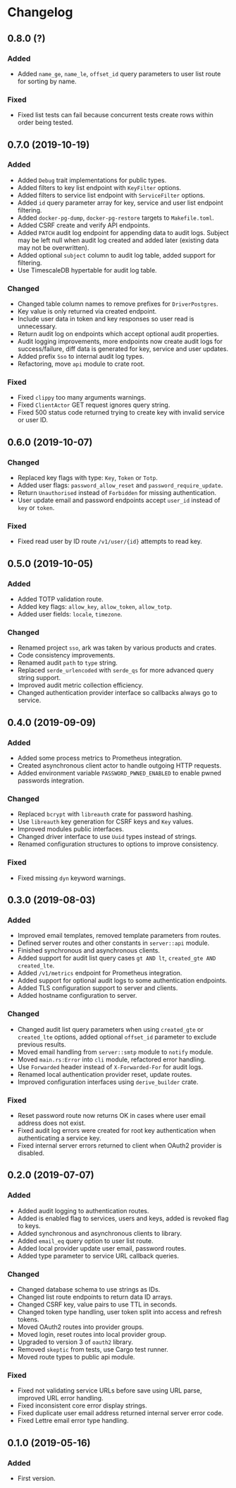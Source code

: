 # Changelog

## 0.8.0 (?)

### Added

- Added `name_ge`, `name_le`, `offset_id` query parameters to user list route for sorting by name.

### Fixed

- Fixed list tests can fail because concurrent tests create rows within order being tested.

## 0.7.0 (2019-10-19)

### Added

- Added `Debug` trait implementations for public types.
- Added filters to key list endpoint with `KeyFilter` options.
- Added filters to service list endpoint with `ServiceFilter` options.
- Added `id` query parameter array for key, service and user list endpoint filtering.
- Added `docker-pg-dump`, `docker-pg-restore` targets to `Makefile.toml`.
- Added CSRF create and verify API endpoints.
- Added `PATCH` audit log endpoint for appending data to audit logs. Subject may be left null when audit log created and added later (existing data may not be overwritten).
- Added optional `subject` column to audit log table, added support for filtering.
- Use TimescaleDB hypertable for audit log table.

### Changed

- Changed table column names to remove prefixes for `DriverPostgres`.
- Key value is only returned via created endpoint.
- Include user data in token and key responses so user read is unnecessary.
- Return audit log on endpoints which accept optional audit properties.
- Audit logging improvements, more endpoints now create audit logs for success/failure, diff data is generated for key, service and user updates.
- Added prefix `Sso` to internal audit log types.
- Refactoring, move `api` module to crate root.

### Fixed

- Fixed `clippy` too many arguments warnings.
- Fixed `ClientActor` GET request ignores query string.
- Fixed 500 status code returned trying to create key with invalid service or user ID.

## 0.6.0 (2019-10-07)

### Changed

- Replaced key flags with type: `Key`, `Token` or `Totp`.
- Added user flags: `password_allow_reset` and `password_require_update`.
- Return `Unauthorised` instead of `Forbidden` for missing authentication.
- User update email and password endpoints accept `user_id` instead of `key` or `token`.

### Fixed

- Fixed read user by ID route `/v1/user/{id}` attempts to read key.

## 0.5.0 (2019-10-05)

### Added

- Added TOTP validation route.
- Added key flags: `allow_key`, `allow_token`, `allow_totp`.
- Added user fields: `locale`, `timezone`.

### Changed

- Renamed project `sso`, ark was taken by various products and crates.
- Code consistency improvements.
- Renamed audit `path` to `type` string.
- Replaced `serde_urlencoded` with `serde_qs` for more advanced query string support.
- Improved audit metric collection efficiency.
- Changed authentication provider interface so callbacks always go to service.

## 0.4.0 (2019-09-09)

### Added

- Added some process metrics to Prometheus integration.
- Created asynchronous client actor to handle outgoing HTTP requests.
- Added environment variable `PASSWORD_PWNED_ENABLED` to enable pwned passwords integration.

### Changed

- Replaced `bcrypt` with `libreauth` crate for password hashing.
- Use `libreauth` key generation for CSRF keys and `Key` values.
- Improved modules public interfaces.
- Changed driver interface to use `Uuid` types instead of strings.
- Renamed configuration structures to options to improve consistency.

### Fixed

- Fixed missing `dyn` keyword warnings.

## 0.3.0 (2019-08-03)

### Added

- Improved email templates, removed template parameters from routes.
- Defined server routes and other constants in `server::api` module.
- Finished synchronous and asynchronous clients.
- Added support for audit list query cases `gt AND lt`, `created_gte AND created_lte`.
- Added `/v1/metrics` endpoint for Prometheus integration.
- Added support for optional audit logs to some authentication endpoints.
- Added TLS configuration support to server and clients.
- Added hostname configuration to server.

### Changed

- Changed audit list query parameters when using `created_gte` or `created_lte` options, added optional `offset_id` parameter to exclude previous results.
- Moved email handling from `server::smtp` module to `notify` module.
- Moved `main.rs:Error` into `cli` module, refactored error handling.
- Use `Forwarded` header instead of `X-Forwarded-For` for audit logs.
- Renamed local authentication provider reset, update routes.
- Improved configuration interfaces using `derive_builder` crate.

### Fixed

- Reset password route now returns OK in cases where user email address does not exist.
- Fixed audit log errors were created for root key authentication when authenticating a service key.
- Fixed internal server errors returned to client when OAuth2 provider is disabled.

## 0.2.0 (2019-07-07)

### Added

- Added audit logging to authentication routes.
- Added is enabled flag to services, users and keys, added is revoked flag to keys.
- Added synchronous and asynchronous clients to library.
- Added `email_eq` query option to user list route.
- Added local provider update user email, password routes.
- Added type parameter to service URL callback queries.

### Changed

- Changed database schema to use strings as IDs.
- Changed list route endpoints to return data ID arrays.
- Changed CSRF key, value pairs to use TTL in seconds.
- Changed token type handling, user token split into access and refresh tokens.
- Moved OAuth2 routes into provider groups.
- Moved login, reset routes into local provider group.
- Upgraded to version 3 of `oauth2` library.
- Removed `skeptic` from tests, use Cargo test runner.
- Moved route types to public api module.

### Fixed

- Fixed not validating service URLs before save using URL parse, improved URL error handling.
- Fixed inconsistent core error display strings.
- Fixed duplicate user email address returned internal server error code.
- Fixed Lettre email error type handling.

## 0.1.0 (2019-05-16)

### Added

- First version.

